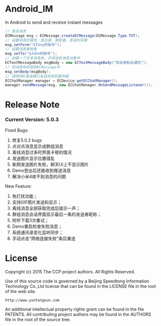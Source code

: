 # Android_IM
In Android to send and receive instant messages

```java
// 发送消息
ECMessage msg = ECMessage.createECMessage(ECMessage.Type.TXT);
// 设置消息的属性：发出者，接受者，发送时间等
msg.setForm("$Tony的账号");
// 设置消息接收者
msg.setTo("$John的账号");
// 创建一个文本消息体，并添加到消息对象中
ECTextMessageBody msgBody = new ECTextMessageBody("欢迎来到云通讯");
// 将消息体存放到ECMessage中
msg.setBody(msgBody);
// 调用SDK发送接口发送消息到服务器
ECChatManager manager = ECDevice.getECChatManager();
manager.sendMessage(msg, new ECChatManager.OnSendMessageListener());
```
# Release Note

### Current Version: 5.0.3
Fixed Bugs:

1. 修复5.0.2 bugs
2. 点对点消息显示成群组消息
3. 离线消息过多时界面卡顿的情况
4. 发送图片显示位置错乱
5. 断网发送图片失败，聊天UI上不显示图片
6. Demo登出后还能收到推送消息
7. 解决小米4收不到消息的问题

New Feature:
 
1. 免打扰功能；
2. 支持GIF图片发送和显示；
3. 离线消息全部获取完成后提示一声；
4. 群组消息会话界面显示最后一条的发送者昵称；
5. 附件下载3次重试；
6. Demo重启检查失败消息；
7. 系统通讯录变化监听同步；
8. 手动点击“网络连接失败”条后重连


License
===

   Copyright (c) 2015 The CCP project authors. All Rights Reserved.
 
   Use of this source code is governed by a Beijing Speedtong Information Technology Co.,Ltd license
   that can be found in the LICENSE file in the root of the web site.
 
    http://www.yuntongxun.com
 
   An additional intellectual property rights grant can be found
   in the file PATENTS.  All contributing project authors may
   be found in the AUTHORS file in the root of the source tree.
 
